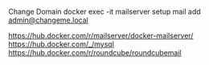 Change Domain
docker exec -it mailserver setup mail add admin@changeme.local

https://hub.docker.com/r/mailserver/docker-mailserver/
https://hub.docker.com/_/mysql
https://hub.docker.com/r/roundcube/roundcubemail
